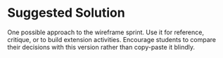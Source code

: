 # Suggested Solution

One possible approach to the wireframe sprint. Use it for reference, critique, or to build extension activities. Encourage students to compare their decisions with this version rather than copy-paste it blindly.
